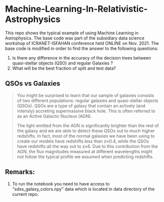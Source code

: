 # Machine-Learning-In-Relativistic-Astrophysics

This repo shows the typical example of using Machine Learning in Astrophysics. The base code was part of the subsidiary data science workshop of ICRANET-ISFAHAN conference held ONLINE on Nov. 2021. The base code is modified in order to find the answer to the following questions: 
1. Is there any difference in the accuracy of the decision trees between quasi-stellar objects (QSO) and regular Galaxies ? 
2. What will be the best fraction of split and test data? 

## QSOs vs Galaxies
>You might be surprised to learn that our sample of galaxies consists of two different populations: regular galaxies and quasi-stellar objects (QSOs). QSOs are a type of galaxy that contain an actively (and intensly) accreting supermassive black hole. This is often referred to as an Active Galactic Nucleus (AGN).
>
>The light emitted from the AGN is significantly brighter than the rest of the galaxy and we are able to detect these QSOs out to much higher redshifts. In fact, most of the normal galaxies we have been using to create our models have redshifts less than z≈0.4, while the QSOs have redshifts all the way out to z≈6. Due to this contribution from the AGN, the flux magnitudes measured at different wavelengths might not follow the typical profile we assumed when predicting redshifts.


## Remarks:
1. To run the notebook you need to have access to "sdss_galaxy_colors.npy" data which is located in data directory of the current repo. 
